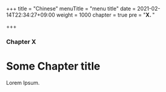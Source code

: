 +++
title = "Chinese"
menuTitle = "menu title"
date = 2021-02-14T22:34:27+09:00
weight = 1000
chapter = true
pre = "<b>X. </b>"


+++

### Chapter X

# Some Chapter title

Lorem Ipsum.

